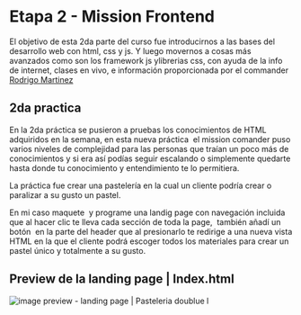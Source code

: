 # Etapa 2 - Mission Frontend

El objetivo de esta 2da parte del curso fue introducirnos a las bases del desarrollo web con html, css y js. Y luego movernos a cosas más avanzados como son los framework js ylibrerias css, con ayuda de la info de internet, clases en vivo, e información proporcionada por el commander [Rodrigo Martinez](https://www.instagram.com/romarpla/)


## 2da practica

En la 2da práctica se pusieron a pruebas los conocimientos de HTML adquiridos en la semana, en esta nueva práctica  el mission comander puso varios niveles de complejidad para las personas que traían un poco más de conocimientos y si era así podías seguir escalando o simplemente quedarte hasta donde tu conocimiento y entendimiento te lo permitiera. 

La práctica fue crear una pastelería en la cual un cliente podría crear o paralizar a su gusto un pastel. 

En mi caso maquete  y programe una landig page con navegación incluida que al hacer clic te lleva cada sección de toda la page,  también añadí un botón  en la parte del header que al presionarlo te redirige a una nueva vista HTML en la que el cliente podrá escoger todos los materiales para crear un pastel único y totalmente a su gusto.

## Preview de la landing page | Index.html

![image preview - landing page | Pasteleria doublue l](https://repository-images.githubusercontent.com/463644862/0a62270d-6c33-4e83-9f39-aea6191135b2)
